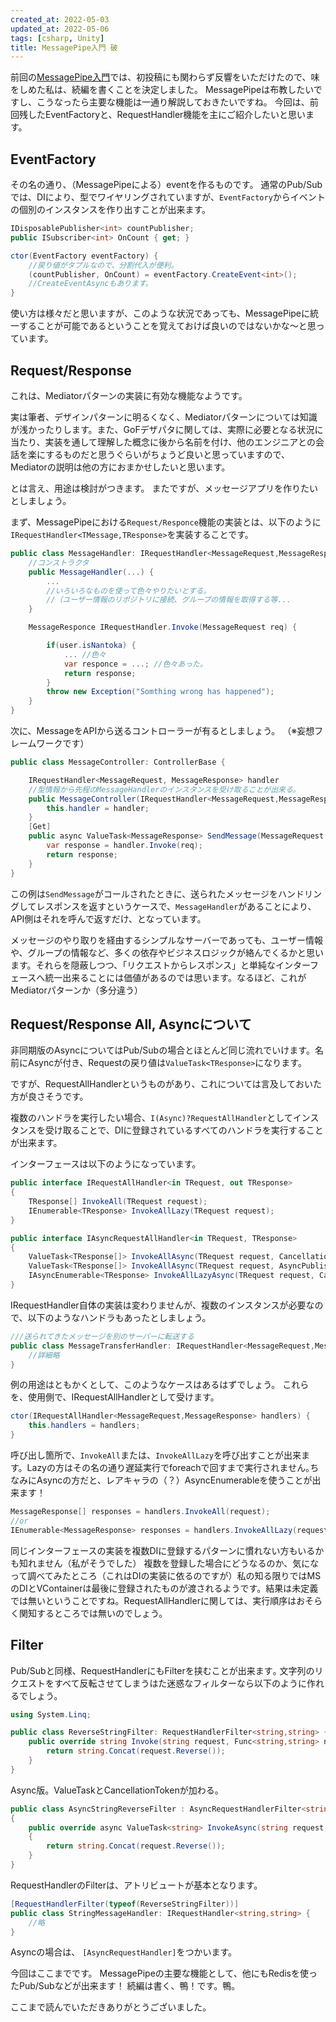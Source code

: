 ```yaml
---
created_at: 2022-05-03
updated_at: 2022-05-06
tags: [csharp, Unity]
title: MessagePipe入門 破
---
```

前回の[MessagePipe入門](https://qiita.com/WiZLite/items/93d36660d09bdbbd43f4)では、初投稿にも関わらず反響をいただけたので、味をしめた私は、続編を書くことを決定しました。
MessagePipeは布教したいですし、こうなったら主要な機能は一通り解説しておきたいですね。
今回は、前回残したEventFactoryと、RequestHandler機能を主にご紹介したいと思います。

## EventFactory
その名の通り、（MessagePipeによる）eventを作るものです。
通常のPub/Subでは、DIにより、型でワイヤリングされていますが、```EventFactory```からイベントの個別のインスタンスを作り出すことが出来ます。

```cs
IDisposablePublisher<int> countPublisher;
public ISubscriber<int> OnCount { get; }

ctor(EventFactory eventFactory) {
    //戻り値がタプルなので、分割代入が便利。
    (countPublisher, OnCount) = eventFactory.CreateEvent<int>();
    //CreateEventAsyncもあります。
}
```

使い方は様々だと思いますが、このような状況であっても、MessagePipeに統一することが可能であるということを覚えておけば良いのではないかな～と思っています。

## Request/Response
これは、Mediatorパターンの実装に有効な機能なようです。

実は筆者、デザインパターンに明るくなく、Mediatorパターンについては知識が浅かったりします。また、GoFデザパタに関しては、実際に必要となる状況に当たり、実装を通して理解した概念に後から名前を付け、他のエンジニアとの会話を楽にするものだと思うぐらいがちょうど良いと思っていますので、Mediatorの説明は他の方におまかせしたいと思います。

とは言え、用途は検討がつきます。
またですが、メッセージアプリを作りたいとしましょう。

まず、MessagePipeにおける```Request/Responce```機能の実装とは、以下のように```IRequestHandler<TMessage,TResponse>```を実装することです。

```cs
public class MessageHandler: IRequestHandler<MessageRequest,MessageResponce> {
    //コンストラクタ
    public MessageHandler(...) {
        ...
        //いろいろなものを使って色々やりたいとする。
        //（ユーザー情報のリポジトリに接続、グループの情報を取得する等...
    }

    MessageResponce IRequestHandler.Invoke(MessageRequest req) {

        if(user.isNantoka) {
            ... //色々
            var responce = ...; //色々あった。
            return response;
        }
        throw new Exception("Somthing wrong has happened");
    }
}
```

次に、MessageをAPIから送るコントローラーが有るとしましょう。
（※妄想フレームワークです）

```cs
public class MessageController: ControllerBase {

    IRequestHandler<MessageRequest, MessageResponse> handler
    //型情報から先程のMessageHandlerのインスタンスを受け取ることが出来る。
    public MessageController(IRequestHandler<MessageRequest,MessageResponse> handler) {
        this.handler = handler;
    }
    [Get]
    public async ValueTask<MessageResponse> SendMessage(MessageRequest req) {
        var response = handler.Invoke(req);
        return response;
    }
}
```

この例は```SendMessage```がコールされたときに、送られたメッセージをハンドリングしてレスポンスを返すというケースで、```MessageHandler```があることにより、API側はそれを呼んで返すだけ、となっています。

メッセージのやり取りを経由するシンプルなサーバーであっても、ユーザー情報や、グループの情報など、多くの依存やビジネスロジックが絡んでくるかと思います。それらを隠蔽しつつ、「リクエストからレスポンス」と単純なインターフェースへ統一出来ることには価値があるのでは思います。なるほど、これがMediatorパターンか（多分違う）

## Request/Response All, Asyncについて
非同期版のAsyncについてはPub/Subの場合とほとんど同じ流れでいけます。名前にAsyncが付き、Requestの戻り値は```ValueTask<TResponse>```になります。

ですが、RequestAllHandlerというものがあり、これについては言及しておいた方が良さそうです。

複数のハンドラを実行したい場合、```I(Async)?RequestAllHandler```としてインスタンスを受け取ることで、DIに登録されているすべてのハンドラを実行することが出来ます。

インターフェースは以下のようになっています。

```cs
public interface IRequestAllHandler<in TRequest, out TResponse>
{
    TResponse[] InvokeAll(TRequest request);
    IEnumerable<TResponse> InvokeAllLazy(TRequest request);
}

public interface IAsyncRequestAllHandler<in TRequest, TResponse>
{
    ValueTask<TResponse[]> InvokeAllAsync(TRequest request, CancellationToken cancellationToken = default);
    ValueTask<TResponse[]> InvokeAllAsync(TRequest request, AsyncPublishStrategy publishStrategy, CancellationToken cancellationToken = default);
    IAsyncEnumerable<TResponse> InvokeAllLazyAsync(TRequest request, CancellationToken cancellationToken = default);
}
```



IRequestHandler自体の実装は変わりませんが、複数のインスタンスが必要なので、以下のようなハンドラもあったとしましょう。


```cs
///送られてきたメッセージを別のサーバーに転送する
public class MessageTransferHandler: IRequestHandler<MessageRequest,MessageResponce> {
    //詳細略
}
```

例の用途はともかくとして、このようなケースはあるはずでしょう。
これらを、使用側で、IRequestAllHandlerとして受けます。

```cs
ctor(IRequestAllHandler<MessageRequest,MessageResponse> handlers) {
    this.handlers = handlers;
}
```

呼び出し箇所で、```InvokeAll```または、```InvokeAllLazy```を呼び出すことが出来ます。Lazyの方はその名の通り遅延実行でforeachで回すまで実行されません｡ちなみにAsyncの方だと、レアキャラの（？）AsyncEnumerableを使うことが出来ます！

```cs
MessageResponse[] responses = handlers.InvokeAll(request);
//or
IEnumerable<MessageResponse> responses = handlers.InvokeAllLazy(request);
```

同じインターフェースの実装を複数DIに登録するパターンに慣れない方もいるかも知れません（私がそうでした）
複数を登録した場合にどうなるのか、気になって調べてみたところ（これはDIの実装に依るのですが）私の知る限りではMSのDIとVContainerは最後に登録されたものが渡されるようです。結果は未定義では無いということですね。RequestAllHandlerに関しては、実行順序はおそらく関知するところでは無いのでしょう。

## Filter
Pub/Subと同様、RequestHandlerにもFilterを挟むことが出来ます｡
文字列のリクエストをすべて反転させてしまうはた迷惑なフィルターなら以下のように作れるでしょう。

```cs
using System.Linq;

public class ReverseStringFilter: RequestHandlerFilter<string,string> {
    public override string Invoke(string request, Func<string,string> next) {
        return string.Concat(request.Reverse());
    }
}
```
Async版。ValueTaskとCancellationTokenが加わる。

```cs
public class AsyncStringReverseFilter : AsyncRequestHandlerFilter<string, string>
{
    public override async ValueTask<string> InvokeAsync(string request, CancellationToken cancellationToken, Func<string, CancellationToken, ValueTask<string>> next)
    {
        return string.Concat(request.Reverse());
    }
}

```
RequestHandlerのFilterは、アトリビュートが基本となります。

```cs
[RequestHandlerFilter(typeof(ReverseStringFilter))]
public class StringMessageHandler: IRequestHandler<string,string> {
    //略
}
```
Asyncの場合は、
```[AsyncRequestHandler]```をつかいます。

今回はここまでです。
MessagePipeの主要な機能として、他にもRedisを使ったPub/Subなどが出来ます！
続編は書く、鴨！です。鴨。 

ここまで読んでいただきありがとうございました。
